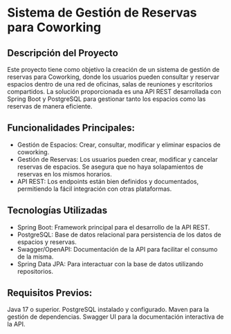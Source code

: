 # Sistema de Gestión de Reservas para Coworking
## Descripción del Proyecto
Este proyecto tiene como objetivo la creación de un sistema de gestión de reservas para Coworking, donde los usuarios pueden consultar y reservar espacios dentro de una red de oficinas, salas de reuniones y escritorios compartidos. La solución proporcionada es una API REST desarrollada con Spring Boot y PostgreSQL para gestionar tanto los espacios como las reservas de manera eficiente.

## Funcionalidades Principales:
- Gestión de Espacios: Crear, consultar, modificar y eliminar espacios de coworking.
- Gestión de Reservas: Los usuarios pueden crear, modificar y cancelar reservas de espacios. Se asegura que no haya solapamientos de reservas en los mismos horarios.
- API REST: Los endpoints están bien definidos y documentados, permitiendo la fácil integración con otras plataformas.
## Tecnologías Utilizadas
- Spring Boot: Framework principal para el desarrollo de la API REST.
- PostgreSQL: Base de datos relacional para persistencia de los datos de espacios y reservas.
- Swagger/OpenAPI: Documentación de la API para facilitar el consumo de la misma.
- Spring Data JPA: Para interactuar con la base de datos utilizando repositorios.
## Requisitos Previos:
Java 17 o superior.
PostgreSQL instalado y configurado.
Maven para la gestión de dependencias.
Swagger UI para la documentación interactiva de la API.
